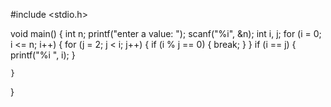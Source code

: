 #include <stdio.h>

void main()
{
    int n;
    printf("enter a value: ");
    scanf("%i", &n);
    int i, j;
    for (i = 0; i <= n; i++)
    {
        for (j = 2; j < i; j++)
        {
            if (i % j == 0)
            {
                break;
            }
        }
        if (i == j)
        {
            printf("%i ", i);
        }

    }
}
